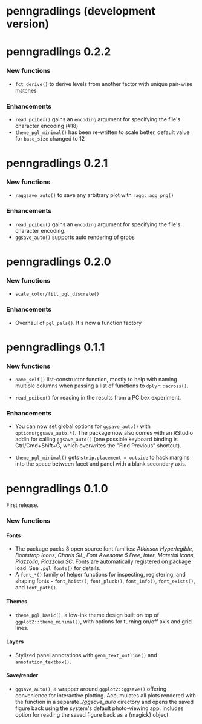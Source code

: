 # penngradlings (development version)

# penngradlings 0.2.2

### New functions

- `fct_derive()` to derive levels from another factor with unique pair-wise matches

### Enhancements

- `read_pcibex()` gains an `encoding` argument for specifying the file's character encoding (#18)
- `theme_pgl_minimal()` has been re-written to scale better, default value for `base_size` changed to 12

# penngradlings 0.2.1

### New functions

- `raggsave_auto()` to save any arbitrary plot with `ragg::agg_png()`

### Enhancements

- `read_pcibex()` gains an `encoding` argument for specifying the file's character encoding. 
- `ggsave_auto()` supports auto rendering of grobs

# penngradlings 0.2.0

### New functions

- `scale_color/fill_pgl_discrete()`

### Enhancements

- Overhaul of `pgl_pals()`. It's now a function factory

# penngradlings 0.1.1

### New functions

- `name_self()` list-constructor function, mostly to help with naming multiple columns when passing a list of functions to `dplyr::across()`.

- `read_pcibex()` for reading in the results from a PCIbex experiment. 

### Enhancements

- You can now set global options for `ggsave_auto()` with `options(ggsave_auto.*)`. The package now also comes with an RStudio addin for calling `ggsave_auto()` (one possible keyboard binding is Ctrl/Cmd+Shift+G, which overwrites the "Find Previous" shortcut).

- `theme_pgl_minimal()` gets `strip.placement = outside` to hack margins into the space between facet and panel with a blank secondary axis.

# penngradlings 0.1.0

First release.

### New functions

#### Fonts

- The package packs 8 open source font families: _Atkinson Hyperlegible_, _Bootstrap Icons_, _Charis SIL_, _Font Awesome 5 Free_, _Inter_, _Material Icons_, _Piazzolla_, _Piazzolla SC_. Fonts are automatically registered on package load. See `.pgl_fonts()` for details.
- A `font_*()` family of helper functions for inspecting, registering, and shaping fonts - `font_hoist()`, `font_pluck()`, `font_info()`, `font_exists()`, and `font_path()`.

#### Themes

- `theme_pgl_basic()`, a low-ink theme design built on top of `ggplot2::theme_minimal()`, with options for turning on/off axis and grid lines.

#### Layers

- Stylized panel annotations with `geom_text_outline()` and `annotation_textbox()`.

#### Save/render

- `ggsave_auto()`, a wrapper around `ggplot2::ggsave()` offering convenience for interactive plotting. Accumulates all plots rendered with the function in a separate _./ggsave_auto_ directory and opens the saved figure back using the system's default photo-viewing app. Includes option for reading the saved figure back as a {magick} object.
